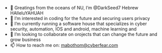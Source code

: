 - 👋 Greatings from the oceans of NU, I’m @DarkSeed7 Hebrew HAlleluYAHUAH
- 👀 I’m interested in coding for the future and securing users privacy
- 🌱 I’m currently running a software house that specializes in cyber security, automation, IOS and android, machine learning and
- 💞️ I’m looking to collaborate on orojects that can change the future and grow business
- 📫 How to reach me on: mabothom@cyberfear.com

<!---
DarkSeed7/DarkSeed7 is a ✨ special ✨ repository because its `README.md` (this file) appears on your GitHub profile.
You can click the Preview link to take a look at your changes.
--->

